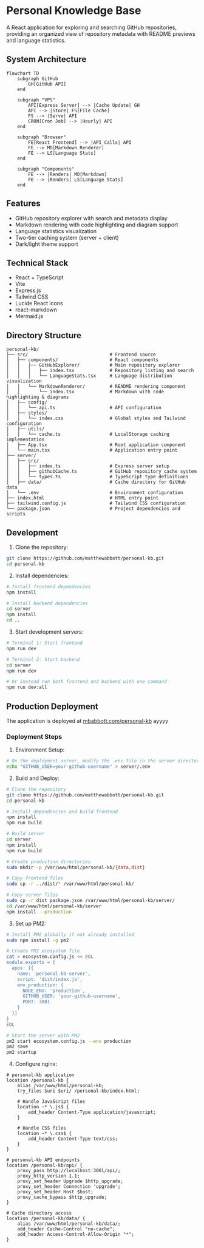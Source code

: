 # Personal Knowledge Base

A React application for exploring and searching GitHub repositories, providing an organized view of repository metadata with README previews and language statistics.

## System Architecture

```mermaid
flowchart TD
    subgraph GitHub
        GH[GitHub API]
    end

    subgraph "VPS"
        API[Express Server] --> |Cache Update| GH
        API --> |Store| FS[File Cache]
        FS --> |Serve| API
        CRON[Cron Job] --> |Hourly| API
    end

    subgraph "Browser"
        FE[React Frontend] --> |API Calls| API
        FE --> MD[Markdown Renderer]
        FE --> LS[Language Stats]
    end

    subgraph "Components"
        FE --> |Renders| MD[Markdown]
        FE --> |Renders| LS[Language Stats]
    end
```

## Features

- GitHub repository explorer with search and metadata display
- Markdown rendering with code highlighting and diagram support
- Language statistics visualization
- Two-tier caching system (server + client)
- Dark/light theme support

## Technical Stack

- React + TypeScript
- Vite
- Express.js
- Tailwind CSS
- Lucide React icons
- react-markdown
- Mermaid.js

## Directory Structure

```
personal-kb/
├── src/                              # Frontend source
│   ├── components/                   # React components
│   │   ├── GitHubExplorer/           # Main repository explorer
│   │   │   ├── index.tsx             # Repository listing and search
│   │   │   └── LanguageStats.tsx     # Language distribution visualization
│   │   └── MarkdownRenderer/         # README rendering component
│   │       └── index.tsx             # Markdown with code highlighting & diagrams
│   ├── config/
│   │   └── api.ts                    # API configuration
│   ├── styles/
│   │   └── index.css                 # Global styles and Tailwind configuration
│   ├── utils/
│   │   └── cache.ts                  # LocalStorage caching implementation
│   ├── App.tsx                       # Root application component
│   └── main.tsx                      # Application entry point
├── server/
│   ├── src/
│   │   ├── index.ts                  # Express server setup
│   │   ├── githubCache.ts            # GitHub repository cache system
│   │   └── types.ts                  # TypeScript type definitions
│   ├── data/                         # Cache directory for GitHub data
│   └── .env                          # Environment configuration
├── index.html                        # HTML entry point
├── tailwind.config.js                # Tailwind CSS configuration
└── package.json                      # Project dependencies and scripts
```

## Development

1. Clone the repository:
```bash
git clone https://github.com/matthewabbott/personal-kb.git
cd personal-kb
```

2. Install dependencies:
```bash
# Install frontend dependencies
npm install

# Install backend dependencies
cd server
npm install
cd ..
```

3. Start development servers:
```bash
# Terminal 1: Start frontend
npm run dev

# Terminal 2: Start backend
cd server
npm run dev

# Or instead run both frontend and backend with one command
npm run dev:all
```

## Production Deployment

The application is deployed at [mbabbott.com/personal-kb](https://mbabbott.com/personal-kb)
ayyyy
### Deployment Steps

1. Environment Setup:
```bash
# On the deployment server, modify the .env file in the server directory
echo "GITHUB_USER=your-github-username" > server/.env
```

2. Build and Deploy:
```bash
# Clone the repository
git clone https://github.com/matthewabbott/personal-kb.git
cd personal-kb

# Install dependencies and build frontend
npm install
npm run build

# Build server
cd server
npm install
npm run build

# Create production directories
sudo mkdir -p /var/www/html/personal-kb/{data,dist}

# Copy frontend files
sudo cp -r ../dist/* /var/www/html/personal-kb/

# Copy server files
sudo cp -r dist package.json /var/www/html/personal-kb/server/
cd /var/www/html/personal-kb/server
npm install --production
```

3. Set up PM2:
```bash
# Install PM2 globally if not already installed
sudo npm install -g pm2

# Create PM2 ecosystem file
cat > ecosystem.config.js << EOL
module.exports = {
  apps: [{
    name: 'personal-kb-server',
    script: 'dist/index.js',
    env_production: {
      NODE_ENV: 'production',
      GITHUB_USER: 'your-github-username',
      PORT: 3001
    }
  }]
}
EOL

# Start the server with PM2
pm2 start ecosystem.config.js --env production
pm2 save
pm2 startup
```

4. Configure nginx:
```nginx
# personal-kb application
location /personal-kb {
    alias /var/www/html/personal-kb;
    try_files $uri $uri/ /personal-kb/index.html;
    
    # Handle JavaScript files
    location ~* \.js$ {
        add_header Content-Type application/javascript;
    }
    
    # Handle CSS files
    location ~* \.css$ {
        add_header Content-Type text/css;
    }
}

# personal-kb API endpoints
location /personal-kb/api/ {
    proxy_pass http://localhost:3001/api/;
    proxy_http_version 1.1;
    proxy_set_header Upgrade $http_upgrade;
    proxy_set_header Connection 'upgrade';
    proxy_set_header Host $host;
    proxy_cache_bypass $http_upgrade;
}

# Cache directory access
location /personal-kb/data/ {
    alias /var/www/html/personal-kb/data/;
    add_header Cache-Control "no-cache";
    add_header Access-Control-Allow-Origin "*";
}
```